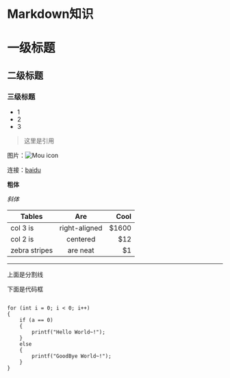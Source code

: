 # Markdown知识
# 一级标题
## 二级标题
### 三级标题
*  1
*  2
*  3
> 这里是引用

图片：![Mou icon](http://mouapp.com/Mou_128.png)

连接：[baidu](http://www.baidu.com)

**粗体**

*斜体*

| Tables        | Are           | Cool  |
| ------------- |:-------------:| -----:|
| col 3 is      | right-aligned | $1600 |
| col 2 is      | centered      |   $12 |
| zebra stripes | are neat      |    $1 |

***

上面是分割线

下面是代码框

```

for (int i = 0; i < 0; i++)
{
	if (a == 0)
	{
		printf("Hello World~!");
	}
	else
	{
		printf("GoodBye World~!");
	}	
}

```